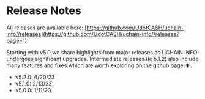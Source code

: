 # Release Notes

All releases are available here: [https://github.com/UdotCASH/uchain-info//releases](https://github.com/UdotCASH/uchain-info//releases?page=1)

Starting with v5.0 we share highlights from major releases as UCHAIN.INFO undergoes significant upgrades. Intermediate releases (ie 5.1.2) also include many features and fixes which are worth exploring on the github page ⬆️.

* v5.2.0: 6/20/23
* v5.1.0: 2/13/23
* v5.0.0: 1/11/23
